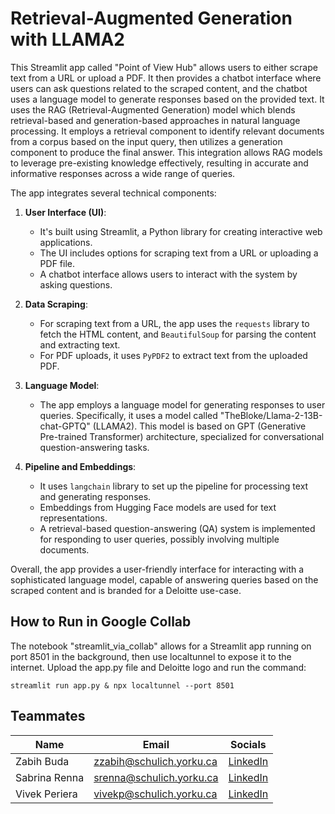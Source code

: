 # Retrieval-Augmented Generation with LLAMA2 

This Streamlit app called "Point of View Hub" allows users to either scrape text from a URL or upload a PDF. It then provides a chatbot interface where users can ask questions related to the scraped content, and the chatbot uses a language model to generate responses based on the provided text.
It uses the RAG (Retrieval-Augmented Generation) model which blends retrieval-based and generation-based approaches in natural language processing. It employs a retrieval component to identify relevant documents from a corpus based on the input query, then utilizes a generation component to produce the final answer. This integration allows RAG models to leverage pre-existing knowledge effectively, resulting in accurate and informative responses across a wide range of queries. 

The app integrates several technical components:

1. **User Interface (UI)**:
   - It's built using Streamlit, a Python library for creating interactive web applications.
   - The UI includes options for scraping text from a URL or uploading a PDF file.
   - A chatbot interface allows users to interact with the system by asking questions.

2. **Data Scraping**:
   - For scraping text from a URL, the app uses the `requests` library to fetch the HTML content, and `BeautifulSoup` for parsing the content and extracting text.
   - For PDF uploads, it uses `PyPDF2` to extract text from the uploaded PDF.

3. **Language Model**:
   - The app employs a language model for generating responses to user queries. Specifically, it uses a model called "TheBloke/Llama-2-13B-chat-GPTQ" (LLAMA2). This model is based on GPT (Generative Pre-trained Transformer) architecture, specialized for conversational question-answering tasks.
   
4. **Pipeline and Embeddings**:
   - It uses `langchain` library to set up the pipeline for processing text and generating responses.
   - Embeddings from Hugging Face models are used for text representations.
   - A retrieval-based question-answering (QA) system is implemented for responding to user queries, possibly involving multiple documents.

Overall, the app provides a user-friendly interface for interacting with a sophisticated language model, capable of answering queries based on the scraped content and is branded for a Deloitte use-case. 

## How to Run in Google Collab 

The notebook "streamlit_via_collab" allows for a Streamlit app running on port 8501 in the background, then use localtunnel to expose it to the internet. Upload the app.py file and Deloitte logo and run the command:

```streamlit run app.py & npx localtunnel --port 8501```

## Teammates
| Name             | Email                  | Socials                                      |
|------------------|------------------------|-------------------------------------------------------|
| Zabih Buda | zzabih@schulich.yorku.ca | [LinkedIn](https://www.linkedin.com/in/zabih-buda-3b9b6076/)      |
| Sabrina Renna    | srenna@schulich.yorku.ca | [LinkedIn](https://www.linkedin.com/in/sabrinarenna/)               |
| Vivek Periera  | vivekp@schulich.yorku.ca | [LinkedIn](https://www.linkedin.com/in/vivek-pereira/)        |
